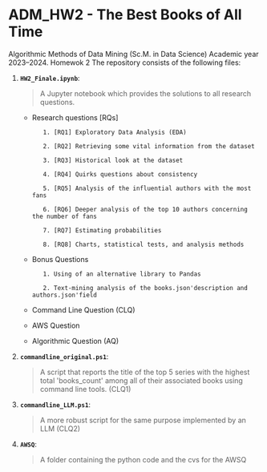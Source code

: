 # ADM_HW2 - The Best Books of All Time
Algorithmic Methods of Data Mining (Sc.M. in Data Science) Academic year 2023–2024. Homewok 2 
The repository consists of the following files:
1. __`HW2_Finale.ipynb`__: 
	> A Jupyter notebook which provides the solutions to all research questions.
 
    - Research questions [RQs]
  
             1. [RQ1] Exploratory Data Analysis (EDA)
      
             2. [RQ2] Retrieving some vital information from the dataset
      
             3. [RQ3] Historical look at the dataset
      
             4. [RQ4] Quirks questions about consistency
      
             5. [RQ5] Analysis of the influential authors with the most fans
      
             6. [RQ6] Deeper analysis of the top 10 authors concerning the number of fans
      
             7. [RQ7] Estimating probabilities
      
             8. [RQ8] Charts, statistical tests, and analysis methods
      
     - Bonus Questions
       
              1. Using of an alternative library to Pandas
       
              2. Text-mining analysis of the books.json'description and authors.json'field
               
     - Command Line Question (CLQ)
       
     - AWS Question
       
     - Algorithmic Question (AQ)
		
2. __`commandline_original.ps1`__:
   	> A script that reports the title of the top 5 series with the highest total 'books_count' among all of their associated books using command line tools. (CLQ1)
	
3. __`commandline_LLM.ps1`__:
	> A more robust script for the same purpose implemented by an LLM (CLQ2)
4. __`AWSQ`__:
   > A folder containing the python code and the cvs for the AWSQ
 

